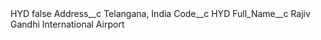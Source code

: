 <?xml version="1.0" encoding="UTF-8"?>
<CustomMetadata xmlns="http://soap.sforce.com/2006/04/metadata" xmlns:xsi="http://www.w3.org/2001/XMLSchema-instance" xmlns:xsd="http://www.w3.org/2001/XMLSchema">
    <label>HYD</label>
    <protected>false</protected>
    <values>
        <field>Address__c</field>
        <value xsi:type="xsd:string">Telangana, India</value>
    </values>
    <values>
        <field>Code__c</field>
        <value xsi:type="xsd:string">HYD</value>
    </values>
    <values>
        <field>Full_Name__c</field>
        <value xsi:type="xsd:string">Rajiv Gandhi International Airport</value>
    </values>
</CustomMetadata>
